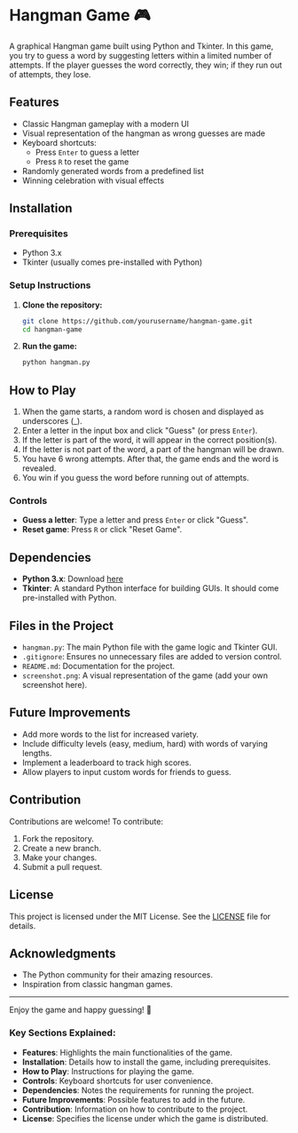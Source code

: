

# Hangman Game 🎮

A graphical Hangman game built using Python and Tkinter. In this game, you try to guess a word by suggesting letters within a limited number of attempts. If the player guesses the word correctly, they win; if they run out of attempts, they lose.

## Features
- Classic Hangman gameplay with a modern UI
- Visual representation of the hangman as wrong guesses are made
- Keyboard shortcuts: 
  - Press `Enter` to guess a letter
  - Press `R` to reset the game
- Randomly generated words from a predefined list
- Winning celebration with visual effects





## Installation

### Prerequisites
- Python 3.x
- Tkinter (usually comes pre-installed with Python)

### Setup Instructions

1. **Clone the repository:**
   ```bash
   git clone https://github.com/yourusername/hangman-game.git
   cd hangman-game
   ```

2. **Run the game:**
   ```bash
   python hangman.py
   ```

## How to Play
1. When the game starts, a random word is chosen and displayed as underscores (_).
2. Enter a letter in the input box and click "Guess" (or press `Enter`).
3. If the letter is part of the word, it will appear in the correct position(s).
4. If the letter is not part of the word, a part of the hangman will be drawn.
5. You have 6 wrong attempts. After that, the game ends and the word is revealed.
6. You win if you guess the word before running out of attempts.

### Controls
- **Guess a letter**: Type a letter and press `Enter` or click "Guess".
- **Reset game**: Press `R` or click "Reset Game".

## Dependencies
- **Python 3.x**: Download [here](https://www.python.org/downloads/)
- **Tkinter**: A standard Python interface for building GUIs. It should come pre-installed with Python.

## Files in the Project
- `hangman.py`: The main Python file with the game logic and Tkinter GUI.
- `.gitignore`: Ensures no unnecessary files are added to version control.
- `README.md`: Documentation for the project.
- `screenshot.png`: A visual representation of the game (add your own screenshot here).

## Future Improvements
- Add more words to the list for increased variety.
- Include difficulty levels (easy, medium, hard) with words of varying lengths.
- Implement a leaderboard to track high scores.
- Allow players to input custom words for friends to guess.

## Contribution
Contributions are welcome! To contribute:
1. Fork the repository.
2. Create a new branch.
3. Make your changes.
4. Submit a pull request.

## License
This project is licensed under the MIT License. See the [LICENSE](LICENSE) file for details.

## Acknowledgments
- The Python community for their amazing resources.
- Inspiration from classic hangman games.

---

Enjoy the game and happy guessing! 🎉


### Key Sections Explained:
- **Features**: Highlights the main functionalities of the game.
- **Installation**: Details how to install the game, including prerequisites.
- **How to Play**: Instructions for playing the game.
- **Controls**: Keyboard shortcuts for user convenience.
- **Dependencies**: Notes the requirements for running the project.
- **Future Improvements**: Possible features to add in the future.
- **Contribution**: Information on how to contribute to the project.
- **License**: Specifies the license under which the game is distributed.


